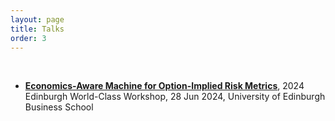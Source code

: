 ```yaml
---
layout: page
title: Talks
order: 3
---
```


<!--<p class="message">
  Hey there! This page is included as an example. Feel free to customize it for your own use upon downloading. Carry on!
</p>-->
<br>

- **<u>Economics-Aware Machine for Option-Implied Risk Metrics</u>**, 2024 Edinburgh World-Class Workshop, 28 Jun 2024, University of Edinburgh Business School
